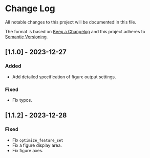 # Change Log
All notable changes to this project will be documented in this file.

The format is based on [Keep a Changelog](http://keepachangelog.com/)
and this project adheres to [Semantic Versioning](http://semver.org/).

## [1.1.0] - 2023-12-27
### Added
- Add detailed specification of figure output settings.
### Fixed
- Fix typos.

## [1.1.2] - 2023-12-28
### Fixed
- Fix `optimize_feature_set`
- Fix a figure display area.
- Fix figure axes.